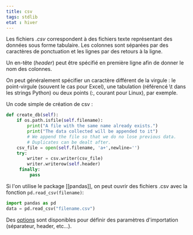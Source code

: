 ```yaml
---
title: csv
tags: stdlib
etat : hiver
---
```


Les fichiers *.csv* correspondent à des fichiers texte représentant des données sous forme tabulaire. Les colonnes sont séparées par des caractères de ponctuation et les lignes par des retours à la ligne.

Un en-tête (*header*) peut être spécifié en première ligne afin de donner le nom des colonnes. 

On peut généralement spécifier un caractère différent de la virgule : le point-virgule (souvent le cas pour Excel), une tabulation (référencé \t dans les strings Python) ou deux points (:, courant pour Linux), par exemple.

Un code simple de création de csv :
```python
def create_db(self):
	if os.path.isfile(self.filename):
    	print("A file with the same name already exists.")
        print("The data collected will be appended to it")
        # We append the file so that we do no lose previous data.
        # Duplicates can be dealt after.
    csv_file = open(self.filename, 'a+',newline='')
    try:
        writer = csv.writer(csv_file)
        writer.writerow(self.header)
     finally:
         pass
````

Si l'on utilise le package [[pandas]], on peut ouvrir des fichiers .csv avec la fonction `pd.read_csv(filename)`:

```python
import pandas as pd 
data = pd.read_csv("filename.csv") 
````

Des [options](https://pandas.pydata.org/pandas-docs/stable/reference/api/pandas.read_csv.html) sont disponibles pour définir des paramètres d'importation (séparateur, header, etc...).